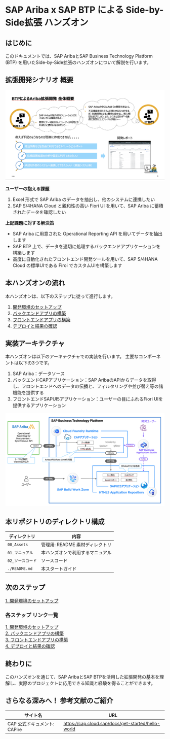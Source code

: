# SAP Ariba x SAP BTP による Side-by-Side拡張 ハンズオン

## はじめに
このドキュメントでは、SAP AribaとSAP Business Technology Platform (BTP) を用いたSide-by-Side拡張のハンズオンについて解説を行います。

## 拡張開発シナリオ 概要

![BusinessRequirements](./00_Assets/00_BusinessRequirements.png)

**ユーザーの抱える課題**
1. Excel 形式で SAP Ariba のデータを抽出し、他のシステムに連携したい
2. SAP S/4HANA Cloud と親和性の高い Fiori UI を用いて、SAP Ariba に蓄積されたデータを確認したい

**上記課題に対する解決策**
* SAP Ariba に用意された Operational Reporting API を用いてデータを抽出します
* SAP BTP 上で、データを適切に処理するバックエンドアプリケーションを構築します
* 高度に自動化されたフロントエンド開発ツールを用いて、SAP S/4HANA Cloud の標準UIである Firoi でカスタムUIを構築します


## 本ハンズオンの流れ
本ハンズオンは、以下のステップに従って進行します。
1. [開発環境のセットアップ](./01_マニュアル/01_開発環境のセットアップ/README.md)
2. [バックエンドアプリの構築](./01_マニュアル/02_バックエンドアプリの構築/README.md)
3. [フロントエンドアプリの構築](./01_マニュアル/03_フロントエンドアプリの構築/README.md)
4. [デプロイと結果の確認](./01_マニュアル/04_デプロイと結果の確認/README.md)


## 実装アーキテクチャ
本ハンズオンは以下のアーキテクチャでの実装を行います。
主要なコンポーネントは以下の3つです。

1. SAP Ariba：データソース
2. バックエンドCAPアプリケーション：SAP AribaのAPIからデータを取得し、フロントエンドへのデータの伝播と、フィルタリングや並び替え等の諸機能を提供する
3. フロントエンドSAPUI5アプリケーション：ユーザーの目にふれるFiori UIを提供するアプリケーション

![architecture](./00_Assets/00_architecture.png)


## 本リポジトリのディレクトリ構成

| ディレクトリ     |  内容                        |
| -------------- |-------------------------- |
| `00_Assets`    | 管理用: README 素材ディレクトリ|
| `01_マニュアル`  |  本ハンズオンで利用するマニュアル |
| `02_ソースコード` | ソースコード                 |
| `./README.md`  |  本スタートガイド             |

## 次のステップ

[1. 開発環境のセットアップ](../01_開発環境のセットアップ/README.md) <br>

### 各ステップ リンク一覧
[1. 開発環境のセットアップ](../01_開発環境のセットアップ/README.md) <br>
[2. バックエンドアプリの構築](../02_バックエンドアプリの構築/README.md) <br>
[3. フロントエンドアプリの構築](../03_フロントエンドアプリの構築/README.md) <br>
[4. デプロイと結果の確認](../04_デプロイと結果の確認/README.md) <br>


## 終わりに
このハンズオンを通じて、SAP AribaとSAP BTPを活用した拡張開発の基本を理解し、実際のプロジェクトに応用できる知識と経験を得ることができます。


## さらなる深みへ！ 参考文献のご紹介
| サイト名        |   URL   |
| -------------- | ------- |
| CAP 公式ドキュメント: CAPire | https://cap.cloud.sap/docs/get-started/hello-world |